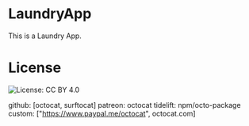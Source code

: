 # LaundryApp
This is a Laundry App.


# License
![License: CC BY 4.0](https://img.shields.io/badge/License-CC_BY_4.0-lightgrey.svg)

github: [octocat, surftocat]
patreon: octocat
tidelift: npm/octo-package
custom: ["https://www.paypal.me/octocat", octocat.com]

